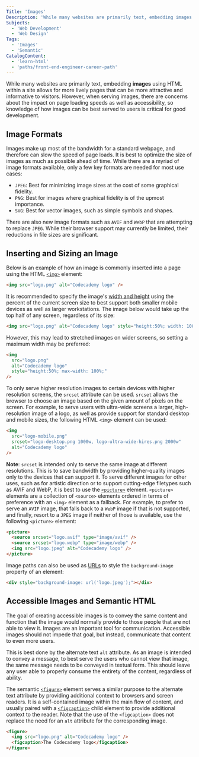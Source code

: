 ```yaml
---
Title: 'Images'
Description: 'While many websites are primarily text, embedding images using HTML within a site allows for more lively pages that can be more attractive and informative to visitors.'
Subjects:
  - 'Web Development'
  - 'Web Design'
Tags:
  - 'Images'
  - 'Semantic'
CatalogContent:
  - 'learn-html'
  - 'paths/front-end-engineer-career-path'
---
```


While many websites are primarily text, embedding **images** using HTML within a site allows for more lively pages that can be more attractive and informative to visitors. However, when serving images, there are concerns about the impact on page loading speeds as well as accessibility, so knowledge of how images can be best served to users is critical for good development.

## Image Formats

Images make up most of the bandwidth for a standard webpage, and therefore can slow the speed of page loads. It is best to optimize the size of images as much as possible ahead of time. While there are a myriad of image formats available, only a few key formats are needed for most use cases:

- `JPEG`: Best for minimizing image sizes at the cost of some graphical fidelity.
- `PNG`: Best for images where graphical fidelity is of the upmost importance.
- `SVG`: Best for vector images, such as simple symbols and shapes.

There are also new image formats such as `AVIF` and `WebP` that are attempting to replace `JPEG`. While their browser support may currently be limited, their reductions in file sizes are significant.

## Inserting and Sizing an Image

Below is an example of how an image is commonly inserted into a page using the HTML [`<img>`](https://www.codecademy.com/resources/docs/html/elements/img) element:

```html
<img src="logo.png" alt="Codecademy logo" />
```

It is recommended to specify the image's [width and height](https://www.codecademy.com/resources/docs/uiux/width-height) using the percent of the current screen size to best support both smaller mobile devices as well as larger workstations. The image below would take up the top half of any screen, regardless of its size:

```html
<img src="logo.png" alt="Codecademy logo" style="height:50%; width: 100%;" />
```

However, this may lead to stretched images on wider screens, so setting a maximum width may be preferred:

```html
<img
  src="logo.png"
  alt="Codecademy logo"
  style="height:50%; max-width: 100%;"
/>
```

To only serve higher resolution images to certain devices with higher resolution screens, the `srcset` attribute can be used. `srcset` allows the browser to choose an image based on the given amount of pixels on the screen. For example, to serve users with ultra-wide screens a larger, high-resolution image of a logo, as well as provide support for standard desktop and mobile sizes, the following HTML `<img>` element can be used:

```html
<img
  src="logo-mobile.png"
  srcset="logo-desktop.png 1000w, logo-ultra-wide-hires.png 2000w"
  alt="Codecademy logo"
/>
```

**Note**: `srcset` is intended only to serve the same image at different resolutions. This is to save bandwidth by providing higher-quality images only to the devices that can support it. To serve different images for other uses, such as for artistic direction or to support cutting-edge filetypes such as AVIF and WebP, it is best to use the [`<picture>`](https://www.codecademy.com/resources/docs/html/elements/picture) element. `<picture>` elements are a collection of `<source>` elements ordered in terms of preference with an `<img>` element as a fallback. For example, to prefer to serve an `AVIF` image, that falls back to a `WebP` image if that is not supported, and finally, resort to a `JPEG` image if neither of those is available, use the following `<picture>` element:

```html
<picture>
  <source srcset="logo.avif" type="image/avif" />
  <source srcset="logo.webp" type="image/webp" />
  <img src="logo.jpeg" alt="Codecademy logo" />
</picture>
```

Image paths can also be used as [URLs](https://www.codecademy.com/resources/docs/general/url) to style the `background-image` property of an element:

```html
<div style="background-image: url('logo.jpeg');"></div>
```

## Accessible Images and Semantic HTML

The goal of creating accessible images is to convey the same content and function that the image would normally provide to those people that are not able to view it. Images are an important tool for communication. Accessible images should not impede that goal, but instead, communicate that content to even more users.

This is best done by the alternate text `alt` attribute. As an image is intended to convey a message, to best serve the users who cannot view that image, the same message needs to be conveyed in textual form. This should leave any user able to properly consume the entirety of the content, regardless of ability.

The semantic [`<figure>`](https://www.codecademy.com/resources/docs/html/semantic-html/figure) element serves a similar purpose to the alternate text attribute by providing additional context to browsers and screen readers. It is a self-contained image within the main flow of content, and usually paired with a [`<figcaption>`](https://www.codecademy.com/resources/docs/html/semantic-html/figcaption) child element to provide additional context to the reader. Note that the use of the `<figcaption>` does not replace the need for an `alt` attribute for the corresponding image.

```html
<figure>
  <img src="logo.png" alt="Codecademy logo" />
  <figcaption>The Codecademy logo</figcaption>
</figure>
```
